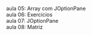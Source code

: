 aula 05: Array com JOptionPane                      
aula 06: Exercicios           
aula 07: JOptionPane          
aula 08: Matriz
